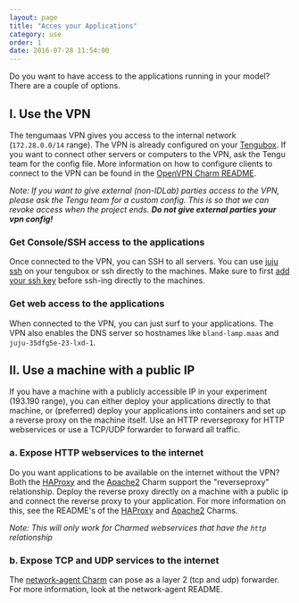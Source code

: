 ```yaml
---
layout: page
title: "Acces your Applications"
category: use
order: 1
date: 2016-07-28 11:54:00
---
```


Do you want to have access to the applications running in your model? There are a couple of options.

## I. Use the VPN

The tengumaas VPN gives you access to the internal network (`172.28.0.0/14` range). The VPN is already configured on your [Tengubox](tengubox). If you want to connect other servers or computers to the VPN, ask the Tengu team for the config file. More information on how to configure clients to connect to the VPN can be found in the [OpenVPN Charm README](https://github.com/IBCNServices/layer-openvpn#connecting-to-the-vpn).

*Note: If you want to give external (non-IDLab) parties access to the VPN, please ask the Tengu team for a custom config. This is so that we can revoke access when the project ends. **Do not give external parties your vpn config!***

### Get Console/SSH access to the applications

Once connected to the VPN, you can SSH to all servers. You can use [juju ssh](https://jujucharms.com/docs/master/charms-working-with-units#the-juju-ssh-command) on your tengubox or ssh directly to the machines. Make sure to first [add your ssh key](https://jujucharms.com/docs/2.0/commands#add-ssh-key) before ssh-ing directly to the machines.

### Get web access to the applications

When connected to the VPN, you can just surf to your applications. The VPN also enables the DNS server so hostnames like `bland-lamp.maas` and `juju-35dfg5e-23-lxd-1`.

## II. Use a machine with a public IP

If you have a machine with a publicly accessible IP in your experiment (193.190 range), you can either deploy your applications directly to that machine, or (preferred) deploy your applications into containers and set up a reverse proxy on the machine itself. Use an HTTP reverseproxy for HTTP webservices or use a TCP/UDP forwarder to forward all traffic.

### a. Expose HTTP webservices to the internet

Do you want applications to be available on the internet without the VPN? Both the [HAProxy](https://jujucharms.com/haproxy) and the [Apache2](https://jujucharms.com/apache2) Charm support the "reverseproxy" relationship. Deploy the reverse proxy directly on a machine with a public ip and connect the reverse proxy to your application. For more information on this, see the README's of the [HAProxy](https://jujucharms.com/haproxy) and [Apache2](https://jujucharms.com/apache2) Charms.

*Note: This will only work for Charmed webservices that have the `http` relationship*

### b. Expose TCP and UDP services to the internet

The [network-agent Charm](https://jujucharms.com/u/tengu-team/network-agent) can pose as a layer 2 (tcp and udp) forwarder. For more information, look at the network-agent README.
